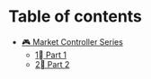 # Table of contents

* [🎮 Market Controller Series](README.md)
  * [1⃣ Part 1](market-controller-series/part-1.md)
  * [2⃣ Part 2](market-controller-series/part-2.md)
